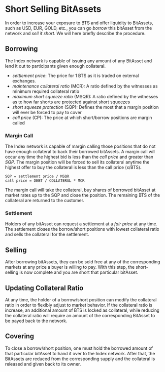 # Short Selling BitAssets

In order to increase your exposure to BTS and offer liquidity to BitAssets, such
as USD, EUR, GOLD, etc., you can go *borrow* this bitAsset from the network and
*sell it short*. We will here briefly describe the procedure.

## Borrowing

The Index network is capable of issuing any amount of any BitAsset and lend
it out to participants given enough collateral.

 * *settlement price*: The price for 1 BTS as it is traded on external exchanges.
 * *maintenance collateral ratio* (MCR): A ratio defined by the witnesses as minimum required collateral ratio
 * *maximum short squeeze ratio* (MSQR): A ratio defined by the witnesses as to how far shorts are protected against short squeezes
 * *short squeeze protection* (SQP): Defines the most that a margin position will ever be forced to pay to cover 
 * *call price* (CP): The price at which short/borrow positions are margin called

### Margin Call

The Index network is capable of margin calling those positions that do not
have enough collateral to back their borrowed bitAssets. A margin call will
occur any time the highest bid is less than the *call price* and greater than
*SQP*.
The margin position will be forced to sell its collateral anytime the highest
offer to buy the collateral is less than the call price (x/BTS).

```
SQP = settlement price / MSQR
call price = DEBT / COLLATERAL * MCR
```

The margin call will take the collateral, buy shares of borrowed bitAsset at
market rates up to the SQP and close the position. The remaining BTS of the
collateral are returned to the customer.

### Settlement

Holders of any bitAsset can request a settlement at a *fair price* at any time.
The settlement closes the borrow/short positions with lowest collateral ratio
and sells the collateral for the settlement.

## Selling

After borrowing bitAssets, they can be sold free at any of the corresponding
markets at any price a buyer is willing to pay. With this step, the
short-selling is now complete and you are short that particular bitAsset.

## Updating Collateral Ratio

At any time, the holder of a borrow/short position can modify the collateral
ratio in order to flexibly adjust to market behavior. If the collateral ratio is
increase, an additional amount of BTS is locked as collateral, while reducing
the collateral ratio will require an amount of the corresponding BitAsset to be
payed back to the network.

## Covering

To close a borrow/short position, one must hold the borrowed amount of that
particular bitAsset to hand it over to the Index network. After that, the
BitAssets are reduced from the corresponding supply and the collateral is
released and given back to its owner.
